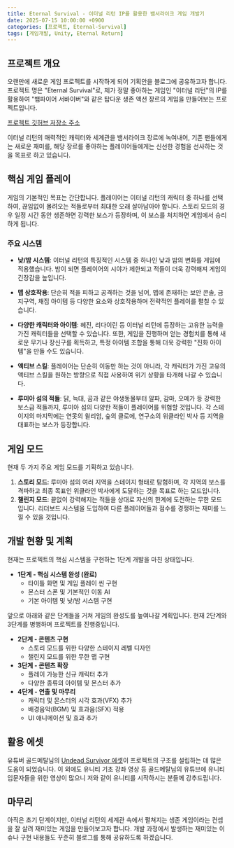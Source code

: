```yaml
---
title: Eternal Survival - 이터널 리턴 IP를 활용한 뱀서라이크 게임 개발기
date: 2025-07-15 10:00:00 +0900
categories: [프로젝트, Eternal-Survival]
tags: [게임개발, Unity, Eternal Return]
---
```


## 프로젝트 개요

오랜만에 새로운 게임 프로젝트를 시작하게 되어 기획안을 블로그에 공유하고자 합니다. 프로젝트 명은 "Eternal Survival"로, 제가 정말 좋아하는 게임인 "이터널 리턴"의 IP를 활용하여 "뱀파이어 서바이버"와 같은 탑다운 생존 액션 장르의 게임을 만들어보는 프로젝트입니다.

[프로젝트 깃허브 저장소 주소](https://github.com/Rim-SeungJae/Eternal-Survival)

이터널 리턴의 매력적인 캐릭터와 세계관을 뱀서라이크 장르에 녹여내어, 기존 팬들에게는 새로운 재미를, 해당 장르를 좋아하는 플레이어들에게는 신선한 경험을 선사하는 것을 목표로 하고 있습니다.

## 핵심 게임 플레이

게임의 기본적인 목표는 간단합니다. 플레이어는 이터널 리턴의 캐릭터 중 하나를 선택하여, 끊임없이 몰려오는 적들로부터 최대한 오래 살아남아야 합니다. 스토리 모드의 경우 일정 시간 동안 생존하면 강력한 보스가 등장하며, 이 보스를 처치하면 게임에서 승리하게 됩니다.

### 주요 시스템

- **낮/밤 시스템**: 이터널 리턴의 특징적인 시스템 중 하나인 낮과 밤의 변화를 게임에 적용했습니다. 밤이 되면 플레이어의 시야가 제한되고 적들이 더욱 강력해져 게임의 긴장감을 높입니다.

- **맵 상호작용**: 단순히 적을 피하고 공격하는 것을 넘어, 맵에 존재하는 보안 콘솔, 금지구역, 채집 아이템 등 다양한 요소와 상호작용하며 전략적인 플레이를 펼칠 수 있습니다.

- **다양한 캐릭터와 아이템**: 혜진, 리다이린 등 이터널 리턴에 등장하는 고유한 능력을 가진 캐릭터들을 선택할 수 있습니다. 또한, 게임을 진행하며 얻는 경험치를 통해 새로운 무기나 장신구를 획득하고, 특정 아이템 조합을 통해 더욱 강력한 "진화 아이템"을 만들 수도 있습니다.

- **액티브 스킬**: 플레이어는 단순히 이동만 하는 것이 아니라, 각 캐릭터가 가진 고유의 액티브 스킬을 원하는 방향으로 직접 사용하여 위기 상황을 타개해 나갈 수 있습니다.

- **루미아 섬의 적들**: 닭, 늑대, 곰과 같은 야생동물부터 알파, 감마, 오메가 등 강력한 보스급 적들까지, 루미아 섬의 다양한 적들이 플레이어를 위협할 것입니다. 각 스테이지의 마지막에는 연못의 윌리엄, 숲의 클로에, 연구소의 위클라인 박사 등 지역을 대표하는 보스가 등장합니다.

## 게임 모드

현재 두 가지 주요 게임 모드를 기획하고 있습니다.

1.  **스토리 모드**: 루미아 섬의 여러 지역을 스테이지 형태로 탐험하며, 각 지역의 보스를 격파하고 최종 목표인 위클라인 박사에게 도달하는 것을 목표로 하는 모드입니다.
2.  **챌린지 모드**: 끝없이 강력해지는 적들을 상대로 자신의 한계에 도전하는 무한 모드입니다. 리더보드 시스템을 도입하여 다른 플레이어들과 점수를 경쟁하는 재미를 느낄 수 있을 것입니다.

## 개발 현황 및 계획

현재는 프로젝트의 핵심 시스템을 구현하는 1단계 개발을 마친 상태입니다.

- **1단계 - 핵심 시스템 완성 (완료)**
  - 타이틀 화면 및 게임 플레이 씬 구현
  - 몬스터 스폰 및 기본적인 이동 AI
  - 기본 아이템 및 낮/밤 시스템 구현

앞으로 아래와 같은 단계들을 거쳐 게임의 완성도를 높여나갈 계획입니다. 현재 2단계와 3단계를 병행하며 프로젝트를 진행중입니다.

- **2단계 - 콘텐츠 구현**
  - 스토리 모드를 위한 다양한 스테이지 레벨 디자인
  - 챌린지 모드를 위한 무한 맵 구현
- **3단계 - 콘텐츠 확장**
  - 플레이 가능한 신규 캐릭터 추가
  - 다양한 종류의 아이템 및 몬스터 추가
- **4단계 - 연출 및 마무리**
  - 캐릭터 및 몬스터의 시각 효과(VFX) 추가
  - 배경음악(BGM) 및 효과음(SFX) 적용
  - UI 애니메이션 및 효과 추가

## 활용 에셋

유튜버 골드메탈님의 [Undead Survivor 에셋](https://assetstore.unity.com/packages/2d/undead-survivor-assets-pack-238068)이 프로젝트의 구조를 설립하는 데 많은 도움이 되었습니다. 이 외에도 유니티 기초 강좌 영상 등 골드메탈님의 유튜브에 유니티 입문자들을 위한 영상이 많으니 저와 같이 유니티를 시작하시는 분들께 강추드립니다.

## 마무리

아직은 초기 단계이지만, 이터널 리턴의 세계관 속에서 펼쳐지는 생존 게임이라는 컨셉을 잘 살려 재미있는 게임을 만들어보고자 합니다. 개발 과정에서 발생하는 재미있는 이슈나 구현 내용들도 꾸준히 블로그를 통해 공유하도록 하겠습니다.
